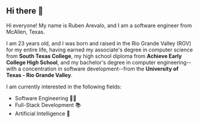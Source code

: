 ## Hi there 👋
Hi everyone! My name is Ruben Arevalo, and I am a software engineer from McAllen, Texas. 

I am 23 years old, and I was born and raised in the Rio Grande Valley (RGV) for my entire life, having earned my associate's degree in computer science from **South Texas College**, my high school diploma from **Achieve Early College High School**, and my bachelor's degree in computer engineering--with a concentration in software development--from the **University of Texas - Rio Grande Valley**. 

I am currently interested in the following fields:
- Software Engineering 🧑‍💻
- Full-Stack Development 📚
- Artificial Intelligence 🤖
<!--
**rchrisarevalo/rchrisarevalo** is a ✨ _special_ ✨ repository because its `README.md` (this file) appears on your GitHub profile.

Here are some ideas to get you started:

- 🔭 I’m currently working on ...
- 🌱 I’m currently learning ...
- 👯 I’m looking to collaborate on ...
- 🤔 I’m looking for help with ...
- 💬 Ask me about ...
- 📫 How to reach me: ...
- 😄 Pronouns: ...
- ⚡ Fun fact: ...
-->
